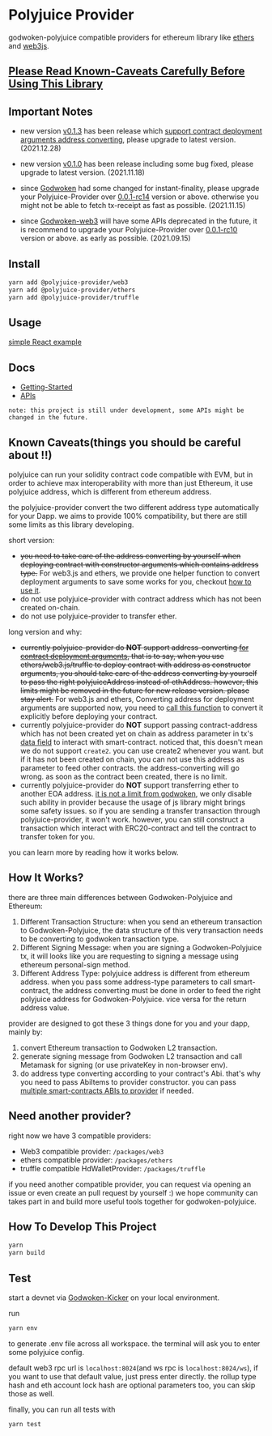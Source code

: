 # Polyjuice Provider

godwoken-polyjuice compatible providers for ethereum library like [ethers](https://github.com/ethers-io/ethers.js) and [web3js](https://github.com/ChainSafe/web3.js).

## <u>Please Read [Known-Caveats](https://github.com/nervosnetwork/polyjuice-provider#known-caveatsthings-you-should-be-careful-about-) Carefully Before Using This Library</u>

## Important Notes

- new version [v0.1.3](https://github.com/nervosnetwork/polyjuice-provider/releases/tag/v0.1.3) has been release which [support contract deployment arguments address converting](docs/get-started.md#example-deploy-contract), please upgrade to latest version. (2021.12.28)

- new version [v0.1.0](https://github.com/nervosnetwork/polyjuice-provider/releases/tag/v0.1.0) has been release including some bug fixed, please upgrade to latest version. (2021.11.18)

- since [Godwoken](https://github.com/nervosnetwork/godwoken) had some changed for instant-finality, please upgrade your Polyjuice-Provider over [0.0.1-rc14](https://github.com/nervosnetwork/polyjuice-provider/releases/tag/v0.0.1-rc10) version or above. otherwise you might not be able to fetch tx-receipt as fast as possible. (2021.11.15)

- since [Godwoken-web3](https://github.com/nervosnetwork/godwoken-web3) will have some APIs deprecated in the future, it is recommend to upgrade your Polyjuice-Provider over [0.0.1-rc10](https://github.com/nervosnetwork/polyjuice-provider/releases/tag/v0.0.1-rc10) version or above. as early as possible. (2021.09.15)

## Install

```sh
yarn add @polyjuice-provider/web3
yarn add @polyjuice-provider/ethers
yarn add @polyjuice-provider/truffle
```

## Usage

[simple React example](https://github.com/RetricSu/polyjuice-provider-example)

## Docs

- [Getting-Started](docs/get-started.md)
- [APIs](docs/api.md)

`note: this project is still under development, some APIs might be changed in the future.`

## Known Caveats(things you should be careful about !!)

polyjuice can run your solidity contract code compatible with EVM, but in order to achieve max interoperability with more than just Ethereum, it use polyjuice address, which is different from ethereum address.

the polyjuice-provider convert the two different address type automatically for your Dapp. we aims to provide 100% compatibility, but there are still some limits as this library developing. 

short version:

- ~~you need to take care of the address converting by yourself when deploying contract with constructor arguments which contains address type.~~ For web3.js and ethers, we provide one helper function to convert deployment arguments to save some works for you, checkout [how to use it](docs/get-started.md#example-deploy-contract).
- do not use polyjuice-provider with contract address which has not been created on-chain.
- do not use polyjuice-provider to transfer ether.

long version and why:

- ~~currently polyjuice-provider do **NOT** support address-converting [for contract deployment arguments](packages/ethers/tests/deployArgs.test.ts#L77), that is to say, when you use ethers/web3.js/truffle to deploy contract with address as constructor arguments, you should take care of the address converting by yourself to pass the right polyjuiceAddress instead of ethAddress. however, this limits might be removed in the future for new release version. please stay alert.~~ For web3.js and ethers, Converting address for deployment arguments are supported now, you need to [call this function](docs/get-started.md#example-deploy-contract) to convert it explicitly before deploying your contract.
- currently polyjuice-provider do **NOT** support passing contract-address which has not been created yet on chain as address parameter in tx's [data field](https://ethereum.org/en/developers/docs/transactions/) to interact with smart-contract. noticed that, this doesn't mean we do not support `create2`. you can use create2 whenever you want. but if it has not been created on chain, you can not use this address as parameter to feed other contracts. the address-converting will go wrong. as soon as the contract been created, there is no limit.
- currently polyjuice-provider do **NOT** support transferring ether to another EOA address. [it is not a limit from godwoken](https://github.com/nervosnetwork/godwoken/blob/develop/docs/life_of_a_godwoken_transaction.md#layer-2-transfer), we only disable such ability in provider because the usage of js library might brings some safety issues. so if you are sending a transfer transaction through polyjuice-provider, it won't work. however, you can still construct a transaction which interact with ERC20-contract and tell the contract to transfer token for you.

you can learn more by reading how it works below.

## How It Works?

there are three main differences between Godwoken-Polyjuice and Ethereum:

1. Different Transaction Structure: when you send an ethereum transaction to Godwoken-Polyjuice, the data structure of this very transaction needs to be converting to godwoken transaction type.
2. Different Signing Message: when you are signing a Godwoken-Polyjuice tx, it will looks like you are requesting to signing a message using ethereum personal-sign method.
3. Different Address Type: polyjuice address is different from ethereum address. when you pass some address-type parameters to call smart-contract, the address converting must be done in order to feed the right polyjuice address for Godwoken-Polyjuice. vice versa for the return address value.

provider are designed to got these 3 things done for you and your dapp, mainly by:

1. convert Ethereum transaction to Godwoken L2 transaction.
2. generate signing message from Godwoken L2 transaction and call Metamask for signing (or use privateKey in non-browser env).
3. do address type converting according to your contract's Abi. that's why you need to pass AbiItems to provider constructor. you can pass [multiple smart-contracts ABIs to provider](docs/get-started.md#L91) if needed.

## Need another provider?

right now we have 3 compatible providers:

- Web3 compatible provider: `/packages/web3`
- ethers compatible provider: `/packages/ethers`
- truffle compatible HdWalletProvider: `/packages/truffle`

if you need another compatible provider, you can request via opening an issue or even create an pull request by yourself :) we hope community can takes part in and build more useful tools together for godwoken-polyjuice.

## How To Develop This Project

```sh
yarn
yarn build
```

## Test

start a devnet via [Godwoken-Kicker](https://github.com/RetricSu/godwoken-kicker) on your local environment.

run

```sh
yarn env
```

to generate .env file across all workspace. the terminal will ask you to enter some polyjuice config.

default web3 rpc url is `localhost:8024`(and ws rpc is `localhost:8024/ws`), if you want to use that default value, just press enter directly. the rollup type hash and eth account lock hash are optional parameters too, you can skip those as well.

finally, you can run all tests with

```sh
yarn test
```
